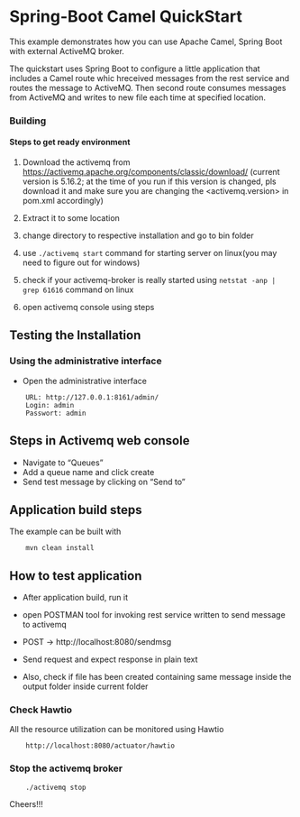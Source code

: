 # Spring-Boot Camel QuickStart

This example demonstrates how you can use Apache Camel, Spring Boot with external ActiveMQ broker.

The quickstart uses Spring Boot to configure a little application that includes a Camel route whic hreceived messages from the rest service and routes the message to ActiveMQ.
Then second route consumes messages from ActiveMQ and writes to new file each time at specified location.

### Building

#### Steps to get ready environment

1. Download the activemq from https://activemq.apache.org/components/classic/download/
   (current version is 5.16.2; at the time of you run if this version is changed, pls download it and make sure you are changing the <activemq.version> in pom.xml accordingly)
   

2. Extract it to some location


3. change directory to respective installation and go to bin folder


4. use ```./activemq start``` command for starting server on linux(you may need to figure out for windows)


5. check if your activemq-broker is really started using ```netstat -anp | grep 61616``` command on linux


6. open activemq console using steps

## Testing the Installation
### Using the administrative interface

- Open the administrative interface

```  
    URL: http://127.0.0.1:8161/admin/
    Login: admin
    Passwort: admin
```  

## Steps in Activemq web console

- Navigate to “Queues”
- Add a queue name and click create
- Send test message by clicking on “Send to”   

## Application build steps

The example can be built with

```
    mvn clean install
```

## How to test application

- After application build, run it

- open POSTMAN tool for invoking rest service written to send message to activemq

- POST -> http://localhost:8080/sendmsg

- Send request and expect response in plain text

- Also, check if file has been created containing same message inside the output folder inside current folder

### Check Hawtio

All the resource utilization can be monitored using Hawtio
```
    http://localhost:8080/actuator/hawtio
```

### Stop the activemq broker

```
    ./activemq stop
```
Cheers!!!
